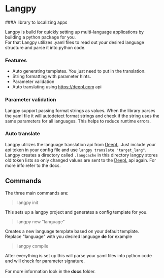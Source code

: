 # Langpy
###A library to localizing apps


Langpy is build for quickly setting up multi-language applications by building a python package for you. <br>
For that Langpy utilizes .yaml files to read out your desired language structure and parse it into python code.

### Features
 - Auto generating templates. You just need to put in the translation.
 - String formatting with parameter hints.
 - Parameter validation
 - Auto translating using https://deepl.com api

### Parameter validation
<p>
Langpy support passing format strings as values.
When the library parses the yaml file it will autodetect format strings and check if the string uses the same
parameters for all languages. This helps to reduce runtime errors.
</p>

### Auto translate

Langpy utilizes the language translation api from [DeepL](https://deepl.com).
Just include your api token in your config file and use
`langpy translate "target_lang"`. Langpy creates a directory called `.langcache` in this directory langpy 
stores old token lists so only changed values are sent to the [DeepL](https://deepl.com) api again. 
For more info refer to the docs.


## Commands
The three main commands are:

>langpy init

This sets up a langpy project and generates a config template for you.

>langpy new "language"

Creates a new language template based on your default template.<br>
Replace "language" with you desired language **de** for example

>langpy compile

After everything is set up this will parse your yaml files into python code and will check for 
parameter signature.
<br><br>
For more information look in the **docs** folder.
